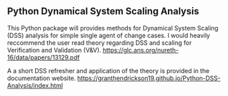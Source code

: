 ## Python Dynamical System Scaling Analysis

This Python package will provides methods for Dynamical System Scaling (DSS) analysis for simple single agent of change cases. I would heavily reccommend the user read theory regarding DSS and scaling for Verification and Validation (V&V). https://glc.ans.org/nureth-16/data/papers/13129.pdf 

A a short DSS refresher and application of the theory is provided in the documentation website. https://granthendrickson19.github.io/Python-DSS-Analysis/index.html



